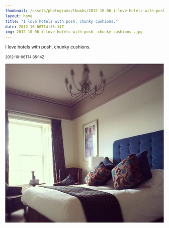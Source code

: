 ```yaml
---
thumbnail: /assets/photograms/thumbs/2012-10-06-i-love-hotels-with-posh--chunky-cushions-.png
layout: home
title: "I love hotels with posh, chunky cushions."
date: 2012-10-06T14:35:14Z
img: 2012-10-06-i-love-hotels-with-posh--chunky-cushions-.jpg
---
```


I love hotels with posh, chunky cushions.

<small>2012-10-06T14:35:14Z</small>

![I love hotels with posh, chunky cushions.](/assets/photograms/original/2012-10-06-i-love-hotels-with-posh--chunky-cushions-.jpg)
